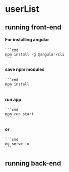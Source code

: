 # userList 
## running front-end 
#### For installing angular
    ```cmd
    npm install -g @angular/cli
    ```
#### save npm modules 
    ```cmd
    npm install
    ```
#### run app
    ```cmd
    npm run start
    ```
#### or 
    ```cmd
    ng serve -o
    ```
## running back-end

